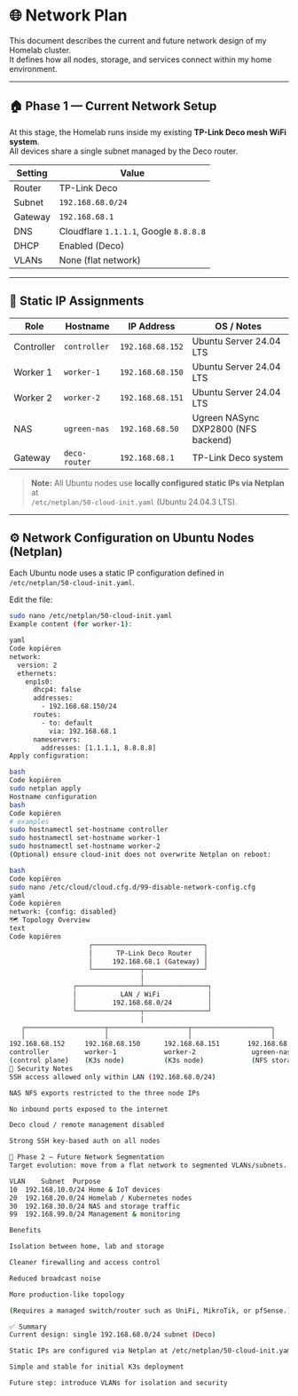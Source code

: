 # 🌐 Network Plan

This document describes the current and future network design of my Homelab cluster.  
It defines how all nodes, storage, and services connect within my home environment.

---

## 🏠 Phase 1 — Current Network Setup

At this stage, the Homelab runs inside my existing **TP-Link Deco mesh WiFi system**.  
All devices share a single subnet managed by the Deco router.

| Setting | Value |
|----------|--------|
| Router | TP-Link Deco |
| Subnet | `192.168.68.0/24` |
| Gateway | `192.168.68.1` |
| DNS | Cloudflare `1.1.1.1`, Google `8.8.8.8` |
| DHCP | Enabled (Deco) |
| VLANs | None (flat network) |

---

## 🧾 Static IP Assignments

| Role | Hostname | IP Address | OS / Notes |
|------|-----------|-------------|-------------|
| Controller | `controller` | `192.168.68.152` | Ubuntu Server 24.04 LTS |
| Worker 1 | `worker-1` | `192.168.68.150` | Ubuntu Server 24.04 LTS |
| Worker 2 | `worker-2` | `192.168.68.151` | Ubuntu Server 24.04 LTS |
| NAS | `ugreen-nas` | `192.168.68.50` | Ugreen NASync DXP2800 (NFS backend) |
| Gateway | `deco-router` | `192.168.68.1` | TP-Link Deco system |

> **Note:** All Ubuntu nodes use **locally configured static IPs via Netplan** at  
> `/etc/netplan/50-cloud-init.yaml` (Ubuntu 24.04.3 LTS).

---

## ⚙️ Network Configuration on Ubuntu Nodes (Netplan)

Each Ubuntu node uses a static IP configuration defined in `/etc/netplan/50-cloud-init.yaml`.

Edit the file:
```bash
sudo nano /etc/netplan/50-cloud-init.yaml
Example content (for worker-1):

yaml
Code kopiëren
network:
  version: 2
  ethernets:
    enp1s0:
      dhcp4: false
      addresses:
        - 192.168.68.150/24
      routes:
        - to: default
          via: 192.168.68.1
      nameservers:
        addresses: [1.1.1.1, 8.8.8.8]
Apply configuration:

bash
Code kopiëren
sudo netplan apply
Hostname configuration
bash
Code kopiëren
# examples
sudo hostnamectl set-hostname controller
sudo hostnamectl set-hostname worker-1
sudo hostnamectl set-hostname worker-2
(Optional) ensure cloud-init does not overwrite Netplan on reboot:

bash
Code kopiëren
sudo nano /etc/cloud/cloud.cfg.d/99-disable-network-config.cfg
yaml
Code kopiëren
network: {config: disabled}
🗺️ Topology Overview
text
Code kopiëren
                    ┌────────────────────────────┐
                    │      TP-Link Deco Router   │
                    │     192.168.68.1 (Gateway) │
                    └────────────┬───────────────┘
                                 │
                ┌────────────────┴────────────────┐
                │           LAN / WiFi            │
                │         192.168.68.0/24         │
                └────────────────┬────────────────┘
                                 │
   ┌────────────────────┬────────────────────┬────────────────────┐
   │                    │                    │                    │
192.168.68.152     192.168.68.150      192.168.68.151       192.168.68.50
controller         worker-1            worker-2              ugreen-nas
(control plane)    (K3s node)          (K3s node)            (NFS storage)
🔐 Security Notes
SSH access allowed only within LAN (192.168.68.0/24)

NAS NFS exports restricted to the three node IPs

No inbound ports exposed to the internet

Deco cloud / remote management disabled

Strong SSH key-based auth on all nodes

🔮 Phase 2 — Future Network Segmentation
Target evolution: move from a flat network to segmented VLANs/subnets.

VLAN	Subnet	Purpose
10	192.168.10.0/24	Home & IoT devices
20	192.168.20.0/24	Homelab / Kubernetes nodes
30	192.168.30.0/24	NAS and storage traffic
99	192.168.99.0/24	Management & monitoring

Benefits

Isolation between home, lab and storage

Cleaner firewalling and access control

Reduced broadcast noise

More production-like topology

(Requires a managed switch/router such as UniFi, MikroTik, or pfSense.)

✅ Summary
Current design: single 192.168.68.0/24 subnet (Deco)

Static IPs are configured via Netplan at /etc/netplan/50-cloud-init.yaml

Simple and stable for initial K3s deployment

Future step: introduce VLANs for isolation and security
